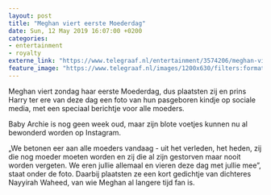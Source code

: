 ```yaml
---
layout: post
title: "Meghan viert eerste Moederdag"
date: Sun, 12 May 2019 16:07:00 +0200
categories: 
- entertainment 
- royalty 
externe_link: "https://www.telegraaf.nl/entertainment/3574206/meghan-viert-eerste-moederdag"
feature_image: "https://www.telegraaf.nl/images/1200x630/filters:format(jpeg):quality(80)/cdn-kiosk-api.telegraaf.nl/47665528-74c0-11e9-809c-0255c322e81b.jpg"
---
```


<p class="intro">Meghan viert zondag haar eerste Moederdag, dus plaatsten zij en prins Harry ter ere van deze dag een foto van hun pasgeboren kindje op sociale media, met een speciaal berichtje voor alle moeders.</p> <p>Baby Archie is nog geen week oud, maar zijn blote voetjes kunnen nu al bewonderd worden op Instagram.</p><p>„We betonen eer aan alle moeders vandaag - uit het verleden, het heden, zij die nog moeder moeten worden en zij die al zijn gestorven maar nooit worden vergeten. We eren jullie allemaal en vieren deze dag met jullie mee”, staat onder de foto. Daarbij plaatsten ze een kort gedichtje van dichteres Nayyirah Waheed, van wie Meghan al langere tijd fan is.</p>
